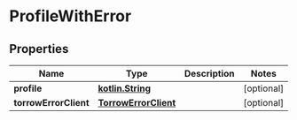 # ProfileWithError

## Properties
Name | Type | Description | Notes
------------ | ------------- | ------------- | -------------
**profile** | [**kotlin.String**](.md) |  |  [optional]
**torrowErrorClient** | [**TorrowErrorClient**](TorrowErrorClient.md) |  |  [optional]
